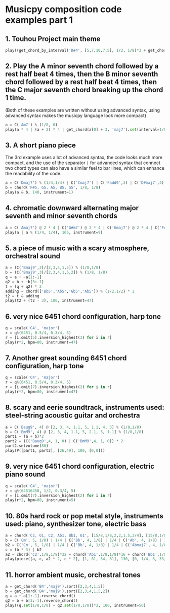 # Musicpy composition code examples part 1

## 1. Touhou Project main theme
```python
play((get_chord_by_interval('D#4', [5,7,10,7,5], 1/2, 1/8)*3 + get_chord_by_interval('F4', [1,0,-4], 1/2, 1/8)) * 3, 150)
```
## 2. Play the A minor seventh chord followed by a rest half beat 4 times, then the B minor seventh chord followed by a rest half beat 4 times, then the C major seventh chord breaking up the chord 1 time.
(Both of these examples are written without using advanced syntax, using advanced syntax makes the musicpy language look more compact)
```python
a = C('Am7') % (1/8, 0)
play(a * 4 | (a + 2) * 4 | get_chord(a[0] + 3, 'maj7').set(interval=1/8), bpm=80)
```

## 3. A short piano piece
The 3rd example uses a lot of advanced syntax, the code looks much more compact, and the use of the separator `|` for advanced syntax that connect two chord types can also have a similar feel to bar lines, which can enhance the readability of the code.
```python
a = C('Dmaj7') % (1/4,1/4) | C('Cmaj7') | C('Fadd9',3) | C('D#maj7',4) | (C('Dmaj7',3)/-2) % (5/4,)
b = chord('F#5, G5, A5, B5, G5', 1/8, 1/8)   
play(a & b, 140, instrument=1)
```

## 4. chromatic downward alternating major seventh and minor seventh chords
```python
a = C('Amaj7') @ 2 * 4 | C('G#m7') @ 2 * 4 | C('Gmaj7') @ 2 * 4 | C('F#m7') @ 2 * 4    
play(a | a % (1/4, 1/4), 165, instrument=9)
```

## 5. a piece of music with a scary atmosphere, orchestral sound
```python
a = (C('Bmaj9',3)/[2,3,4,1,5]) % (1/8,1/8)
b = (C('Bmaj9',3)/[2,3,4,1,5,2]) % (1/8, 1/8)
q = a + ~a[1:-1]
q2 = b + ~b[3:-1]
t = (q + q2) * 2
adding = chord(['Bb5','Ab5','Gb5','Ab5']) % (1/2,1/2) * 2
t2 = t & adding
play(t2 + (t2 - 3), 100, instrument=47)
```

## 6. very nice 6451 chord configuration, harp tone
```python
q = scale('C4', 'major')
r = q%(6451, 0.5/4, 0.3/4, 5)
r = [i.omit(5).inversion_highest(3) for i in r]
play(r*2, bpm=80, instrument=47)
```

## 7. Another great sounding 6451 chord configuration, harp tone
``` python
q = scale('C4', 'major')
r = q%(6451, 0.5/4, 0.3/4, 5)
r = [i.omit(7).inversion_highest(2) for i in r]
play(r*2, bpm=80, instrument=47)
```

## 8. scary and eerie soundtrack, instruments used: steel-string acoustic guitar and orchestra
```python
a = C('Baug9', 4) @ [2, 3, 4, 1.1, 5, 1.1, 4, 3] % (1/8,1/8)
b = C('BmM9', 4) @ [2, 3, 4, 1.1, 5, 2.1, 5, 1.1] % (1/8,1/8)
part1 = (a + b)*2
part2 = (C('Baug9',4, 1, 0) | C('BmM9',4, 1, 0)) * 2
part2.setvolume(80)
play(P([part1, part2], [26,49], 100, [0,0]))
```

## 9. very nice 6451 chord configuration, electric piano sound
```python
q = scale('C4', 'major')
r = q%(64516458, 1/2, 0.3/4, 5)
r = [i.omit(7).inversion_highest(2) for i in r]
play(r*2, bpm=80, instrument=5)
```

## 10. 80s hard rock or pop metal style, instruments used: piano, synthesizer tone, electric bass
``` python
a = chord('C2, G1, C2, Ab1, Bb1, G1', [15/8,1/8,2,2,1.5,3/4], [15/8,1/8,2,2,1.5,3/4])
b = C('Cm', 5, 1/8) | 1/4 | C('Bb', 4, 1/8) | 1/4 | C('Ab', 4, 1/8) | 1/4 | C('Bb', 4, 1/2) | 3/8
b2 = C('Cm', 5, 1/8) | 1/4 | C('Bb', 4, 1/8) | 1/4 | C('Abmaj7', 4, 1/8) | 1/4 | C('Gsus', 4, 3/4) | 1/8
c = (b * 3) | b2
a2 = chord('C2',1/8,1/8)*32 + chord('Ab1',1/8,1/8)*16 + chord('Bb1',1/8,1/8)*12 + chord('G1',1/8,1/8)*4
play(piece([a, c, a2 * 2, c * 2], [1, 81, 34, 81], 130, [0, 1/4, 8, 33/4]))
```

## 11. horror ambient music, orchestral tones
```python
a = get_chord('B4','maj9').sort([2,3,4,1,5])
b = get_chord('B4','maj9').sort([2,3,4,1,5,2])
q = a + a[1:-1].reverse_chord()
q2 = b + b[3:-1].reverse_chord()
play((q.set(1/8,1/8) + q2.set(1/8,1/8))*2, 100, instrument=50)
```
